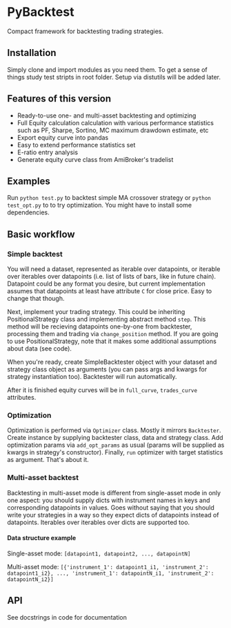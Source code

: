 # PyBacktest
Compact framework for backtesting trading strategies.

## Installation
Simply clone and import modules as you need them. To get a sense of things study test stripts in root folder. Setup via distutils will be added later.

## Features of this version
 * Ready-to-use one- and multi-asset backtesting and optimizing
 * Full Equity calculation calculation with various performance statistics such as PF, Sharpe, Sortino, MC maximum drawdown estimate, etc
  * Export equity curve into pandas
  * Easy to extend performance statistics set
 * E-ratio entry analysis
 * Generate equity curve class from AmiBroker's tradelist

## Examples
Run `python test.py` to backtest simple MA crossover strategy or `python test_opt.py` to to try optimization. You might have to install some dependencies.

## Basic workflow
### Simple backtest
You will need a dataset, represented as iterable over datapoints, or iterable over iterables over datapoints (i.e. list of lists of bars, like in future chain). Datapoint could be any format you desire, but current implementation assumes that datapoints at least have attribute `C` for close price. Easy to change that though.

Next, implement your trading strategy. This could be inheriting PositionalStrategy class and implementing abstract method `step`. This method will be recieving datapoints one-by-one from backtester, processing them and trading via `change_position` method. If you are going to use PositionalStrategy, note that it makes some additional assumptions about data (see code).

When you're ready, create SimpleBacktester object with your dataset and strategy class object as arguments (you can pass args and kwargs for strategy instantiation too). Backtester will run automatically.

After it is finished equity curves will be in `full_curve`, `trades_curve` attributes.

### Optimization
Optimization is performed via `Optimizer` class. Mostly it mirrors `Backtester`. Create instance by supplying backtester class, data and strategy class. Add optimization params via `add_opt_params` as usual (params will be supplied as kwargs in strategy's constructor). Finally, `run` optimizer with target statistics as argument. That's about it.

### Multi-asset backtest
Backtesting in multi-asset mode is different from single-asset mode in only one aspect: you should supply dicts with instrument names in keys and corresponding datapoints in values. Goes without saying that you should write your strategies in a way so they expect dicts of datapoints instead of datapoints. Iterables over iterables over dicts are supported too.

#### Data structure example
Single-asset mode:
`[datapoint1, datapoint2, ..., datapointN]`

Multi-asset mode:
`[{'instrument_1': datapoint1_i1, 'instrument_2': datapoint1_i2}, ...,
   'instrument_1': datapointN_i1, 'instrument_2': datapointN_i2}]`

## API
See docstrings in code for documentation